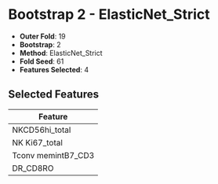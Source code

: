 # Bootstrap 2 - ElasticNet_Strict

- **Outer Fold**: 19
- **Bootstrap**: 2
- **Method**: ElasticNet_Strict
- **Fold Seed**: 61
- **Features Selected**: 4

## Selected Features

| Feature |
|---------|
| NKCD56hi_total |
| NK Ki67_total |
| Tconv memintB7_CD3 |
| DR_CD8RO |
